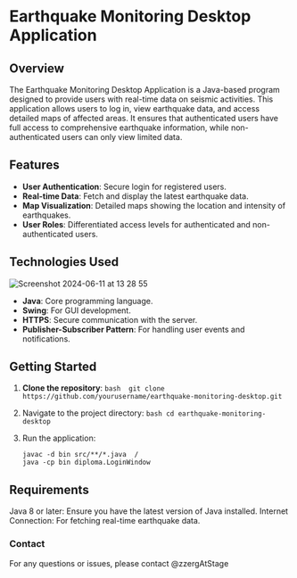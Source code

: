
# Earthquake Monitoring Desktop Application

## Overview

The Earthquake Monitoring Desktop Application is a Java-based program designed to provide users with real-time data on seismic activities. This application allows users to log in, view earthquake data, and access detailed maps of affected areas. It ensures that authenticated users have full access to comprehensive earthquake information, while non-authenticated users can only view limited data.

## Features

- **User Authentication**: Secure login for registered users.
- **Real-time Data**: Fetch and display the latest earthquake data.
- **Map Visualization**: Detailed maps showing the location and intensity of earthquakes.
- **User Roles**: Differentiated access levels for authenticated and non-authenticated users.

## Technologies Used
![Screenshot 2024-06-11 at 13 28 55](https://github.com/zzergAtStage/diploma/assets/89431263/c2f6fdc8-b7bc-4c76-8ca7-2bee151afb44)

- **Java**: Core programming language.
- **Swing**: For GUI development.
- **HTTPS**: Secure communication with the server.
- **Publisher-Subscriber Pattern**: For handling user events and notifications.

## Getting Started

1. **Clone the repository**:
   ```bash  git clone https://github.com/yourusername/earthquake-monitoring-desktop.git ```

2. Navigate to the project directory:
  ```bash cd earthquake-monitoring-desktop```

3. Run the application:
   ```
   javac -d bin src/**/*.java  /
   java -cp bin diploma.LoginWindow  
   ```

## Requirements
Java 8 or later: Ensure you have the latest version of Java installed.
Internet Connection: For fetching real-time earthquake data.
### Contact
For any questions or issues, please contact @zzergAtStage
